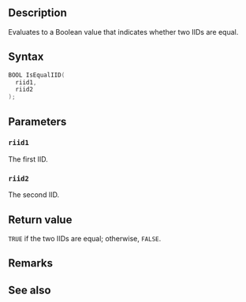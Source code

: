 ## Description

Evaluates to a Boolean value that indicates whether two IIDs are equal.

## Syntax

```cpp
BOOL IsEqualIID(
  riid1,
  riid2
);
```

## Parameters

### `riid1`

The first IID.

### `riid2`

The second IID.

## Return value

`TRUE` if the two IIDs are equal; otherwise, `FALSE`.

## Remarks

## See also